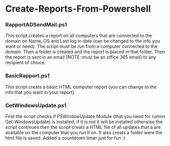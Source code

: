 # Create-Reports-From-Powershell

<h3> RapportADSendMail.ps1 </h3>

This script creates a report on all computers that are connected to the domain on Name, OS and Last log in date (can be changed to the info you want or need). The script must be run from a computer connected to the domain. Then a folder is created and the report is placed in that folder. Then the report is sent in an email (NOTE: must be an office 365 email) to any recipient of choice.


<h3> BasicRapport.ps1 </h3>

This script creats a basic HTML computer report (you can change to the info that you want in your report)

<h3> GetWindowsUpdate.ps1 </h3>

First the script checks if PSWindowUpdate Module (that you need for runnin Get-WindowsUpdate) is installed, if it is not it will be installed otherwise the script continues then the script creats a HTML file of all updates that a are available on the computer that you run it on. It also creats a folder were the html file is saved.
Added a countdown timer just for fun :)
